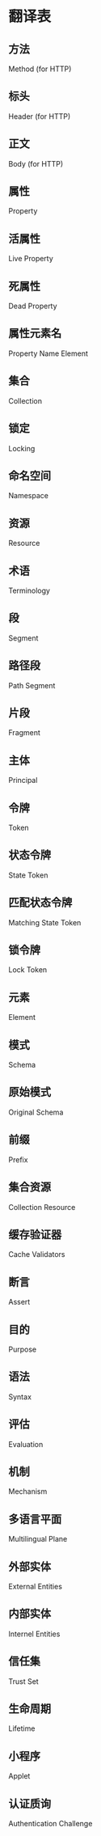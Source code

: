 # 翻译表

## 方法

Method (for HTTP)

## 标头

Header (for HTTP)

## 正文

Body (for HTTP)

## 属性

Property

## 活属性

Live Property

## 死属性

Dead Property

## 属性元素名

Property Name Element

## 集合

Collection

## 锁定

Locking

## 命名空间

Namespace

## 资源

Resource

## 术语

Terminology

## 段

Segment

## 路径段

Path Segment

## 片段

Fragment

## 主体

Principal

## 令牌

Token

## 状态令牌

State Token

## 匹配状态令牌

Matching State Token

## 锁令牌

Lock Token

## 元素

Element

## 模式

Schema

## 原始模式

Original Schema

## 前缀

Prefix

## 集合资源

Collection Resource

## 缓存验证器

Cache Validators

## 断言

Assert

## 目的

Purpose

## 语法

Syntax

## 评估

Evaluation

## 机制

Mechanism

## 多语言平面

Multilingual Plane

## 外部实体

External Entities

## 内部实体

Internel Entities

## 信任集

Trust Set

## 生命周期

Lifetime

## 小程序

Applet

## 认证质询

Authentication Challenge

